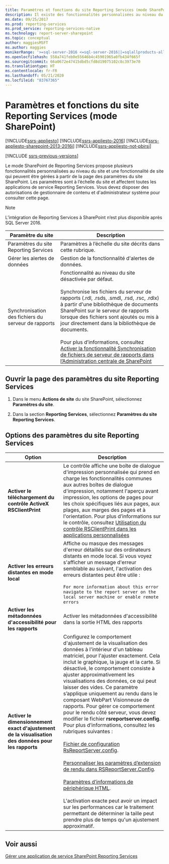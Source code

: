 ```yaml
---
title: Paramètres et fonctions du site Reporting Services (mode SharePoint) | Microsoft Docs
description: Il existe des fonctionnalités personnalisées au niveau du site et des fonctionnalités de site que vous pouvez gérer dans la page des paramètres du site SharePoint en mode SharePoint Reporting Services.
ms.date: 09/25/2017
ms.prod: reporting-services
ms.prod_service: reporting-services-native
ms.technology: report-server-sharepoint
ms.topic: conceptual
author: maggiesMSFT
ms.author: maggies
monikerRange: '>=sql-server-2016 <=sql-server-2016||=sqlallproducts-allversions'
ms.openlocfilehash: 558a741feb0e55646b4c45901965a0fb434f665f
ms.sourcegitcommit: 66a0672e47415dbd5cfd8d19075102c8c3973e70
ms.translationtype: HT
ms.contentlocale: fr-FR
ms.lasthandoff: 05/21/2020
ms.locfileid: "83767365"
---
```

# <a name="reporting-services-site-settings-and-site-features-sharepoint-mode"></a>Paramètres et fonctions du site Reporting Services (mode SharePoint)

[!INCLUDE[ssrs-appliesto](../../includes/ssrs-appliesto.md)] [!INCLUDE[ssrs-appliesto-2016](../../includes/ssrs-appliesto-2016.md)] [!INCLUDE[ssrs-appliesto-sharepoint-2013-2016i](../../includes/ssrs-appliesto-sharepoint-2013-2016.md)] [!INCLUDE[ssrs-appliesto-not-pbirsi](../../includes/ssrs-appliesto-not-pbirs.md)]

[!INCLUDE [ssrs-previous-versions](../../includes/ssrs-previous-versions.md)]

Le mode SharePoint de Reporting Services propose plusieurs fonctionnalités personnalisées au niveau du site et une fonctionnalité de site qui peuvent être gérées à partir de la page des paramètres du site SharePoint. Les paramètres sont à l’échelle du site et affectent toutes les applications de service Reporting Services. Vous devez disposer des autorisations de gestionnaire de contenu et d'administrateur système pour consulter cette page.  

> [!NOTE]
> L’intégration de Reporting Services à SharePoint n’est plus disponible après SQL Server 2016.

|Paramètre du site|Description|  
|------------------|-----------------|  
|Paramètres du site Reporting Services|Paramètres à l’échelle du site décrits dans cette rubrique.|  
|Gérer les alertes de données|Gestion de la fonctionnalité d'alertes de données.|  
|Synchronisation des fichiers du serveur de rapports|Fonctionnalité au niveau du site désactivée par défaut.<br /><br /> Synchronise les fichiers du serveur de rapports (.rdl, .rsds, .smdl, .rsd, .rsc, .rdlx) à partir d'une bibliothèque de documents SharePoint sur le serveur de rapports lorsque des fichiers sont ajoutés ou mis à jour directement dans la bibliothèque de documents.<br /><br /> Pour plus d’informations, consultez [Activer la fonctionnalité Synchronisation de fichiers de serveur de rapports dans l’Administration centrale de SharePoint](../../reporting-services/report-server-sharepoint/activate-the-report-server-file-sync-feature-in-sharepoint-ca.md)|  
  
## <a name="open-the-reporting-services-site-settings-page"></a>Ouvrir la page des paramètres du site Reporting Services
  
1.  Dans le menu **Actions de site** du site SharePoint, sélectionnez **Paramètres du site**.  
  
2.  Dans la section **Reporting Services**, sélectionnez **Paramètres du site Reporting Services**.  
  
## <a name="options-for-reporting-services-site-settings"></a>Options des paramètres du site Reporting Services
  
|Option|Description|  
|------------|-----------------|  
|**Activer le téléchargement du contrôle ActiveX RSClientPrint**|Le contrôle affiche une boîte de dialogue d'impression personnalisée qui prend en charge les fonctionnalités communes aux autres boîtes de dialogue d'impression, notamment l'aperçu avant impression, les options de pages pour les choix spécifiques liés aux pages, aux plages, aux marges des pages et à l'orientation. Pour plus d’informations sur le contrôle, consultez [Utilisation du contrôle RSClientPrint dans les applications personnalisées](../../reporting-services/report-server-web-service/net-framework/using-the-rsclientprint-control-in-custom-applications.md)|  
|**Activer les erreurs distantes en mode local**|Affiche ou masque des messages d'erreur détaillés sur des ordinateurs distants en mode local. Si vous voyez s'afficher un message d'erreur semblable au suivant, l'activation des erreurs distantes peut être utile :<br /><br /> `For more information about this error navigate to the report server on the local server machine or enable remote errors`|  
|**Activer les métadonnées d'accessibilité pour les rapports**|Activer les métadonnées d'accessibilité dans la sortie HTML des rapports|  
|**Activer le dimensionnement exact d'ajustement de la visualisation des données pour les rapports**|Configurez le comportement d'ajustement de la visualisation des données à l'intérieur d'un tableau matriciel, pour l'ajuster exactement. Cela inclut le graphique, la jauge et la carte. Si désactivé, le comportement consiste à ajuster approximativement les visualisations des données, ce qui peut laisser des vides. Ce paramètre s’applique uniquement au rendu dans le composant WebPart Visionneuse de rapports. Pour gérer ce comportement pour le rendu côté serveur, vous devez modifier le fichier **rsreportserver.config**. Pour plus d’informations, consultez les rubriques suivantes :<br /><br /> [Fichier de configuration RsReportServer.config](../../reporting-services/report-server/rsreportserver-config-configuration-file.md).<br /><br /> [Personnaliser les paramètres d’extension de rendu dans RSReportServer.Config](../../reporting-services/customize-rendering-extension-parameters-in-rsreportserver-config.md).<br /><br /> [Paramètres d’informations de périphérique HTML](../../reporting-services/html-device-information-settings.md).<br /><br /> L'activation exacte peut avoir un impact sur les performances car le traitement permettant de déterminer la taille peut prendre plus de temps qu'un ajustement approximatif.|  
  
## <a name="see-also"></a>Voir aussi

 [Gérer une application de service SharePoint Reporting Services](../../reporting-services/report-server-sharepoint/manage-a-reporting-services-sharepoint-service-application.md)  
  
  
